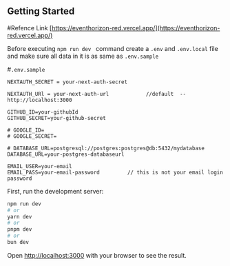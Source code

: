 ## Getting Started

#Refence Link
 [https://eventhorizon-red.vercel.app/](https://eventhorizon-red.vercel.app/)

Before executing ```npm run dev ``` command create a ```.env``` and ```.env.local``` file and make sure all data in it is as same as ```.env.sample```

#```.env.sample```
```
NEXTAUTH_SECRET = your-next-auth-secret

NEXTAUTH_URl = your-next-auth-url            //default  -- http://localhost:3000

GITHUB_ID=your-githubId
GITHUB_SECRET=your-github-secret

# GOOGLE_ID=
# GOOGLE_SECRET=

# DATABASE_URL=postgresql://postgres:postgres@db:5432/mydatabase
DATABASE_URL=your-postgres-databaseurl

EMAIL_USER=your-email                 
EMAIL_PASS=your-email-password         // this is not your email login password

```

First, run the development server:

```bash
npm run dev
# or
yarn dev
# or
pnpm dev
# or
bun dev
```

Open [http://localhost:3000](http://localhost:3000) with your browser to see the result.


